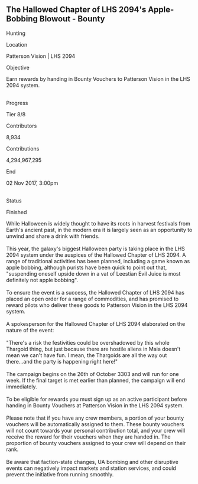 ## The Hallowed Chapter of LHS 2094\'s Apple-Bobbing Blowout - Bounty

Hunting

Location

Patterson Vision \| LHS 2094

Objective

Earn rewards by handing in Bounty Vouchers to Patterson Vision in the
LHS 2094 system.

\
Progress

Tier 8/8

Contributors

8,934

Contributions

4,294,967,295

End

02 Nov 2017, 3:00pm

\
Status

Finished

While Halloween is widely thought to have its roots in harvest festivals
from Earth\'s ancient past, in the modern era it is largely seen as an
opportunity to unwind and share a drink with friends.\
\
This year, the galaxy\'s biggest Halloween party is taking place in the
LHS 2094 system under the auspices of the Hallowed Chapter of LHS 2094.
A range of traditional activities has been planned, including a game
known as apple bobbing, although purists have been quick to point out
that, \"suspending oneself upside down in a vat of Leestian Evil Juice
is most definitely not apple bobbing\".\
\
To ensure the event is a success, the Hallowed Chapter of LHS 2094 has
placed an open order for a range of commodities, and has promised to
reward pilots who deliver these goods to Patterson Vision in the LHS
2094 system.\
\
A spokesperson for the Hallowed Chapter of LHS 2094 elaborated on the
nature of the event:\
\
\"There\'s a risk the festivities could be overshadowed by this whole
Thargoid thing, but just because there are hostile aliens in Maia
doesn\'t mean we can\'t have fun. I mean, the Thargoids are all the way
out there...and the party is happening right here!\"\
\
The campaign begins on the 26th of October 3303 and will run for one
week. If the final target is met earlier than planned, the campaign will
end immediately.\
\
To be eligible for rewards you must sign up as an active participant
before handing in Bounty Vouchers at Patterson Vision in the LHS 2094
system.\
\
Please note that if you have any crew members, a portion of your bounty
vouchers will be automatically assigned to them. These bounty vouchers
will not count towards your personal contribution total, and your crew
will receive the reward for their vouchers when they are handed in. The
proportion of bounty vouchers assigned to your crew will depend on their
rank.\
\
Be aware that faction-state changes, UA bombing and other disruptive
events can negatively impact markets and station services, and could
prevent the initiative from running smoothly.

